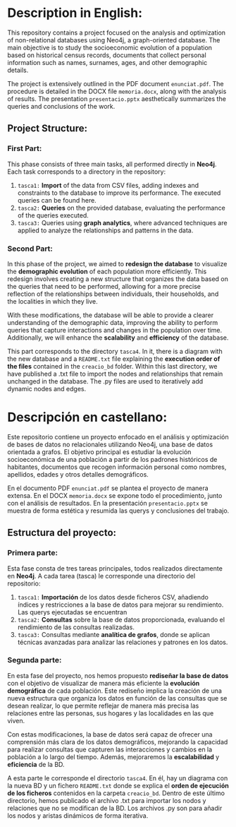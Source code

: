 # Description in English:
This repository contains a project focused on the analysis and optimization of non-relational databases using Neo4j, a graph-oriented database. The main objective is to study the socioeconomic evolution of a population based on historical census records, documents that collect personal information such as names, surnames, ages, and other demographic details.

The project is extensively outlined in the PDF document `enunciat.pdf`. The procedure is detailed in the DOCX file `memoria.docx`, along with the analysis of results. The presentation `presentacio.pptx` aesthetically summarizes the queries and conclusions of the work.

## Project Structure:
### First Part:
This phase consists of three main tasks, all performed directly in **Neo4j**. Each task corresponds to a directory in the repository:
1. `tasca1:` **Import** of the data from CSV files, adding indexes and constraints to the database to improve its performance. The executed queries can be found here.
2. `tasca2:` **Queries** on the provided database, evaluating the performance of the queries executed.
3. `tasca3:` Queries using **graph analytics**, where advanced techniques are applied to analyze the relationships and patterns in the data.

### Second Part:
In this phase of the project, we aimed to **redesign the database** to visualize the **demographic evolution** of each population more efficiently. This redesign involves creating a new structure that organizes the data based on the queries that need to be performed, allowing for a more precise reflection of the relationships between individuals, their households, and the localities in which they live.

With these modifications, the database will be able to provide a clearer understanding of the demographic data, improving the ability to perform queries that capture interactions and changes in the population over time. Additionally, we will enhance the **scalability** and **efficiency** of the database.

This part corresponds to the directory `tasca4`. In it, there is a diagram with the new database and a `README.txt` file explaining the **execution order of the files** contained in the `creacio_bd` folder. Within this last directory, we have published a .txt file to import the nodes and relationships that remain unchanged in the database. The .py files are used to iteratively add dynamic nodes and edges.


# Descripción en castellano:
Este repositorio contiene un proyecto enfocado en el análisis y optimización de bases de datos no relacionales utilizando Neo4j, una base de datos orientada a grafos. El objetivo principal es estudiar la evolución socioeconómica de una población a partir de los padrones históricos de habitantes, documentos que recogen información personal como nombres, apellidos, edades y otros detalles demográficos. 

En el documento PDF `enunciat.pdf` se plantea el proyecto de manera extensa. En el DOCX `memoria.docx` se expone todo el procedimiento, junto con el análisis de resultados. En la presentación `presentacio.pptx` se muestra de forma estética y resumida las querys y conclusiones del trabajo.

## Estructura del proyecto:
### Primera parte: 
Esta fase consta de tres tareas principales, todos realizados directamente en **Neo4j**. A cada tarea (tasca) le corresponde una directorio del repositorio:
1. `tasca1:` **Importación** de los datos desde ficheros CSV, añadiendo índices y restricciones a la base de datos para mejorar su rendimiento. Las querys ejecutadas se encuentran
2. `tasca2:` **Consultas** sobre la base de datos proporcionada, evaluando el rendimiento de las consultas realizadas.
3. `tasca3:` Consultas mediante **analítica de grafos**, donde se aplican técnicas avanzadas para analizar las relaciones y patrones en los datos.
    
### Segunda parte:
En esta fase del proyecto, nos hemos propuesto **rediseñar la base de datos** con el objetivo de visualizar de manera más eficiente la **evolución demográfica** de cada población. Este rediseño implica la creación de una nueva estructura que organiza los datos en función de las consultas que se desean realizar, lo que permite reflejar de manera más precisa las relaciones entre las personas, sus hogares y las localidades en las que viven. 

Con estas modificaciones, la base de datos será capaz de ofrecer una comprensión más clara de los datos demográficos, mejorando la capacidad para realizar consultas que capturen las interacciones y cambios en la población a lo largo del tiempo. Además, mejoraremos la **escalabilidad** y **eficiencia** de la BD.

A esta parte le corresponde el directorio `tasca4`. En él, hay un diagrama con la nueva BD y un fichero `README.txt` donde se explica el **orden de ejecución de los ficheros** contenidos en la carpeta `creacio_bd`. Dentro de este último directorio, hemos publicado el archivo .txt para importar los nodos y relaciones que no se modifican de la BD. Los archivos .py son para añadir los nodos y aristas dinámicos de forma iterativa. 
